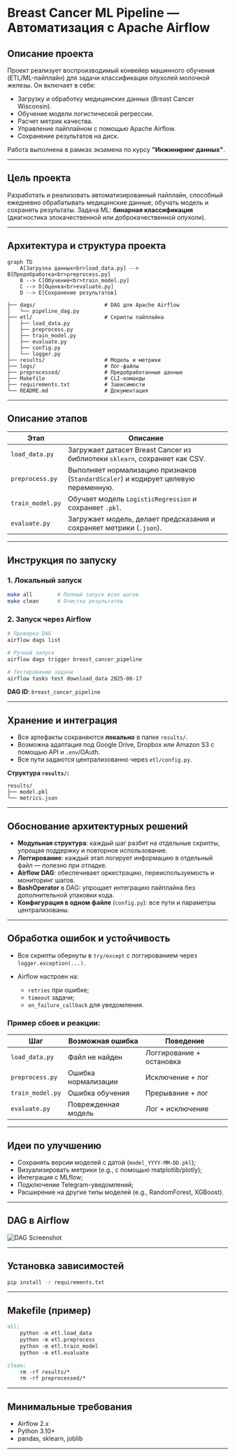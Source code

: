 # Breast Cancer ML Pipeline — Автоматизация с Apache Airflow

## Описание проекта

Проект реализует воспроизводимый конвейер машинного обучения (ETL/ML-пайплайн) для задачи классификации опухолей молочной железы. Он включает в себя:

- Загрузку и обработку медицинских данных (Breast Cancer Wisconsin).
- Обучение модели логистической регрессии.
- Расчет метрик качества.
- Управление пайплайном с помощью Apache Airflow.
- Сохранение результатов на диск.

Работа выполнена в рамках экзамена по курсу **"Инжиниринг данных"**.

---

## Цель проекта

Разработать и реализовать автоматизированный пайплайн, способный ежедневно обрабатывать медицинские данные, обучать модель и сохранять результаты. Задача ML: **бинарная классификация** (диагностика злокачественной или доброкачественной опухоли).

---

## Архитектура и структура проекта

```mermaid
graph TD
    A[Загрузка данных<br>load_data.py] --> B[Предобработка<br>preprocess.py]
    B --> C[Обучение<br>train_model.py]
    C --> D[Оценка<br>evaluate.py]
    D --> E[Сохранение результатов]
````

```
├── dags/                      # DAG для Apache Airflow
│   └── pipeline_dag.py
├── etl/                       # Скрипты пайплайна
│   ├── load_data.py
│   ├── preprocess.py
│   ├── train_model.py
│   ├── evaluate.py
│   ├── config.py
│   └── logger.py
├── results/                   # Модель и метрики
├── logs/                      # Лог-файлы
├── preprocessed/              # Предобработанные данные
├── Makefile                   # CLI-команды
├── requirements.txt           # Зависимости
└── README.md                  # Документация
```

---

## Описание этапов

| Этап             | Описание                                                                           |
| ---------------- | ---------------------------------------------------------------------------------- |
| `load_data.py`   | Загружает датасет Breast Cancer из библиотеки `sklearn`, сохраняет как CSV.        |
| `preprocess.py`  | Выполняет нормализацию признаков (`StandardScaler`) и кодирует целевую переменную. |
| `train_model.py` | Обучает модель `LogisticRegression` и сохраняет `.pkl`.                            |
| `evaluate.py`    | Загружает модель, делает предсказания и сохраняет метрики (`.json`).               |

---

## Инструкция по запуску

### 1. Локальный запуск

```bash
make all        # Полный запуск всех шагов
make clean      # Очистка результатов
```

### 2. Запуск через Airflow

```bash
# Проверка DAG
airflow dags list

# Ручной запуск
airflow dags trigger breast_cancer_pipeline

# Тестирование задачи
airflow tasks test download_data 2025-06-17
```

**DAG ID**: `breast_cancer_pipeline`

---

## Хранение и интеграция

* Все артефакты сохраняются **локально** в папке `results/`.
* Возможна адаптация под Google Drive, Dropbox или Amazon S3 с помощью API и `.env`/OAuth.
* Все пути задаются централизованно через `etl/config.py`.

**Структура `results/`:**

```
results/
├── model.pkl
└── metrics.json
```

---

## Обоснование архитектурных решений

* **Модульная структура**: каждый шаг разбит на отдельные скрипты, упрощая поддержку и повторное использование.
* **Логгирование**: каждый этап логирует информацию в отдельный файл — полезно при отладке.
* **Airflow DAG**: обеспечивает оркестрацию, переиспользуемость и мониторинг шагов.
* **BashOperator** в DAG: упрощает интеграцию пайплайна без дополнительной упаковки кода.
* **Конфигурация в одном файле** (`config.py`): все пути и параметры централизованы.

---

## Обработка ошибок и устойчивость

* Все скрипты обернуты в `try/except` с логгированием через `logger.exception(...)`.
* Airflow настроен на:

  * `retries` при ошибке;
  * `timeout` задачи;
  * `on_failure_callback` для уведомления.

### Пример сбоев и реакции:

| Шаг              | Возможная ошибка    | Поведение                |
| ---------------- | ------------------- | ------------------------ |
| `load_data.py`   | Файл не найден      | Логгирование + остановка |
| `preprocess.py`  | Ошибка нормализации | Исключение + лог         |
| `train_model.py` | Ошибка обучения     | Прерывание + лог         |
| `evaluate.py`    | Поврежденная модель | Лог + исключение         |

---

## Идеи по улучшению

* Сохранять версии моделей с датой (`model_YYYY-MM-DD.pkl`);
* Визуализировать метрики (e.g., с помощью matplotlib/plotly);
* Интеграция с MLflow;
* Подключение Telegram-уведомлений;
* Расширение на другие типы моделей (e.g., RandomForest, XGBoost).

---

## DAG в Airflow


![DAG Screenshot](image.png)

---

## Установка зависимостей

```bash
pip install -r requirements.txt
```

---

## Makefile (пример)

```makefile
all:
	python -m etl.load_data
	python -m etl.preprocess
	python -m etl.train_model
	python -m etl.evaluate

clean:
	rm -rf results/*
	rm -rf preprocessed/*
```

---

## Минимальные требования

* Airflow 2.x
* Python 3.10+
* pandas, sklearn, joblib

---

